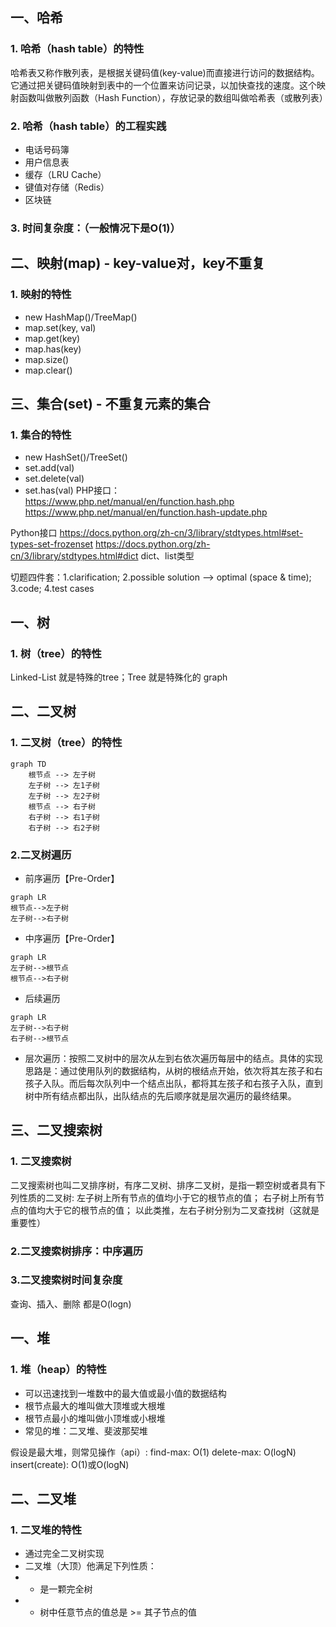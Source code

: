 ## 一、哈希
### 1. 哈希（hash table）的特性
哈希表又称作散列表，是根据关键码值(key-value)而直接进行访问的数据结构。它通过把关键码值映射到表中的一个位置来访问记录，以加快查找的速度。这个映射函数叫做散列函数（Hash Function），存放记录的数组叫做哈希表（或散列表）

### 2. 哈希（hash table）的工程实践
- 电话号码簿
- 用户信息表
- 缓存（LRU Cache）
- 键值对存储（Redis）
- 区块链

### 3. 时间复杂度：（一般情况下是O(1)）



## 二、映射(map) - key-value对，key不重复
### 1. 映射的特性
- new HashMap()/TreeMap()
- map.set(key, val)
- map.get(key)
- map.has(key)
- map.size()
- map.clear()


## 三、集合(set) - 不重复元素的集合
### 1. 集合的特性
- new HashSet()/TreeSet()
- set.add(val)
- set.delete(val)
- set.has(val)
PHP接口：
https://www.php.net/manual/en/function.hash.php
https://www.php.net/manual/en/function.hash-update.php

Python接口
https://docs.python.org/zh-cn/3/library/stdtypes.html#set-types-set-frozenset
https://docs.python.org/zh-cn/3/library/stdtypes.html#dict
dict、list类型


切题四件套：1.clarification; 2.possible solution --> optimal (space & time); 3.code; 4.test cases
## 一、树
### 1. 树（tree）的特性
Linked-List 就是特殊的tree；Tree 就是特殊化的 graph


## 二、二叉树
### 1. 二叉树（tree）的特性
```
graph TD
    根节点 --> 左子树
    左子树 --> 左1子树
    左子树 --> 左2子树
    根节点 --> 右子树
    右子树 --> 右1子树
    右子树 --> 右2子树
```


### 2.二叉树遍历
- 前序遍历【Pre-Order】
```
graph LR
根节点-->左子树
左子树-->右子树
```

- 中序遍历【Pre-Order】
```
graph LR
左子树-->根节点
根节点-->右子树
```

- 后续遍历
```
graph LR
左子树-->右子树
右子树-->根节点
```

- 层次遍历：按照二叉树中的层次从左到右依次遍历每层中的结点。具体的实现思路是：通过使用队列的数据结构，从树的根结点开始，依次将其左孩子和右孩子入队。而后每次队列中一个结点出队，都将其左孩子和右孩子入队，直到树中所有结点都出队，出队结点的先后顺序就是层次遍历的最终结果。

## 三、二叉搜索树
### 1. 二叉搜索树
二叉搜索树也叫二叉排序树，有序二叉树、排序二叉树，是指一颗空树或者具有下列性质的二叉树:
    左子树上所有节点的值均小于它的根节点的值；
    右子树上所有节点的值均大于它的根节点的值；
    以此类推，左右子树分别为二叉查找树（这就是重要性）

### 2.二叉搜索树排序：中序遍历

### 3.二叉搜索树时间复杂度
查询、插入、删除    都是O(logn)

## 一、堆
### 1. 堆（heap）的特性
- 可以迅速找到一堆数中的最大值或最小值的数据结构
- 根节点最大的堆叫做大顶堆或大根堆
- 根节点最小的堆叫做小顶堆或小根堆
- 常见的堆：二叉堆、斐波那契堆

假设是最大堆，则常见操作（api）:
find-max: O(1)
delete-max: O(logN)
insert(create): O(1)或O(logN)


## 二、二叉堆
### 1. 二叉堆的特性
- 通过完全二叉树实现
- 二叉堆（大顶）他满足下列性质：
- - 是一颗完全树
- - 树中任意节点的值总是 >= 其子节点的值
